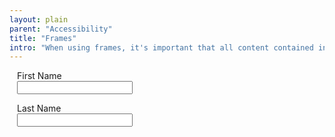 ```yaml
---
layout: plain
parent: "Accessibility"
title: "Frames"
intro: "When using frames, it's important that all content contained in them is accessible."
---
```


<div style="margin: 12px;">
  <p>
    <label for='fname'>First Name</label><br>
    <input type='text' id='fname'>
  </p>

  <p>
    <label for='lname'>Last Name</label><br>
    <input type='text' id='lname'>
  </p>
</div>
